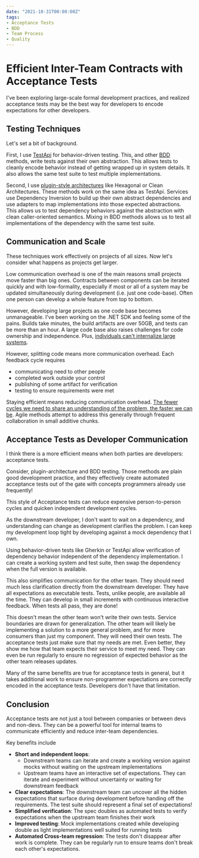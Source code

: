 ```yaml
---
date: "2021-10-31T00:00:00Z"
tags:
- Acceptance Tests
- BDD
- Team Process
- Quality
---
```


# Efficient Inter-Team Contracts with Acceptance Tests

I've been exploring large-scale formal development practices, and realized acceptance tests may be the best way for developers to encode expectations for other developers.
<!-- (maybe rephrase to sound less conclusive than "realized") -->

## Testing Techniques

Let's set a bit of background.

First, I use [TestApi](../post/2020-08-21-Test-Api-InPractice.md) for behavior-driven testing. This, and other [BDD](https://en.wikipedia.org/wiki/Behavior-driven_development#Principles_of_BDD) methods, write tests against their own abstraction. This allows tests to cleanly encode behavior instead of getting wrapped up in system details. It also allows the same test suite to test multiple implementations.

Second, I use [plugin-style architectures](https://spencerfarley.com/2020/12/19/ports-and-adapters/) like Hexagonal or Clean Architectures. These methods work on the same idea as TestApi. Services use Dependency Inversion to build up their own abstract dependencies and use adapters to map implementations into those expected abstractions. This allows us to test dependency behaviors against the abstraction with clean caller-oriented semantics. Mixing in BDD methods allows us to test all implementations of the dependency with the same test suite.

## Communication and Scale

These techniques work effectively on projects of all sizes. Now let's consider what happens as projects get larger.

Low communication overhead is one of the main reasons small projects move faster than big ones. Contracts between components can be iterated quickly and with low-formality, especially if most or all of a system may be updated simultaneously during development (i.e. just one code-base). Often one person can develop a whole feature from top to bottom.

However, developing large projects as one code base becomes unmanageable. I've been working on the .NET SDK and feeling some of the pains. Builds take minutes, the build artifacts are over 50GB, and tests can be more than an hour. A large code base also raises challenges for code ownership and independence. Plus, [individuals can't internalize large systems](https://www.cs.utexas.edu/~EWD/transcriptions/EWD03xx/EWD340.html).

However, splitting code means more communication overhead. Each feedback cycle requires
  - communicating need to other people
  - completed work outside your control
  - publishing of some artifact for verification
  - testing to ensure requirements were met

  <!-- - todo: maybe move this up and share the same steps across cycle formalities-->

Staying efficient means reducing communication overhead. [The fewer cycles we need to share an understanding of the problem, the faster we can be](../post/2021-01-29-Going-Fast-is-Going-Well.md). Agile methods attempt to address this generally through frequent collaboration in small additive chunks.

## Acceptance Tests as Developer Communication

I think there is a more efficient means when both parties are developers: acceptance tests.

Consider, plugin-architecture and BDD testing. Those methods are plain good development practice, and they effectively create automated acceptance tests out of the gate with concepts programmers already use frequently!

This style of Acceptance tests can reduce expensive person-to-person cycles and quicken independent development cycles.

As the downstream developer, I don't want to wait on a dependency, and understanding can change as development clarifies the problem. I can keep my development loop tight by developing against a mock dependency that I own. 

Using behavior-driven tests like Gherkin or TestApi allow verification of dependency behavior independent of the dependency implementation. I can create a working system and test suite, then swap the dependency when the full version is available.

This also simplifies communication for the other team. They should need much less clarification directly from the downstream developer. They have all expectations as executable tests. Tests, unlike people, are available all the time. They can develop in small increments with continuous interactive feedback. When tests all pass, they are done!

This doesn't mean the other team won't write their own tests. Service boundaries are drawn for generalization. The other team will likely be implementing a solution to a more general problem, and for more consumers than just my component. They will need their own tests. The acceptance tests just make sure that my needs are met. Even better, they show me how that team expects their service to meet my need.  They can even be run regularly to ensure no regression of expected behavior as the other team releases updates.


Many of the same benefits are true for acceptance tests in general, but it takes additional work to ensure non-programmer expectations are correctly encoded in the acceptance tests. Developers don't have that limitation.


## Conclusion

Acceptance tests are not just a tool between companies or between devs and non-devs. They can be a powerful tool for internal teams to communicate efficiently and reduce inter-team dependencies.

Key benefits include
- **Short and independent loops**: 
  - Downstream teams can iterate and create a working version against mocks without waiting on the upstream implementations
  - Upstream teams have an interactive set of expectations. They can iterate and experiment without uncertainty or waiting for downstream feedback
- **Clear expectations**: The downstream team can uncover all the hidden expectations that surface during development before handing off the requirements. The test suite should represent a final set of expectations!
- **Simplified verification**: The spec doubles as automated tests to verify expectations when the upstream team finishes their work 
- **Improved testing**: Mock implementations created while developing double as light implementations well suited for running tests
- **Automated Cross-team regression**: The tests don't disappear after work is complete. They can be regularly run to ensure teams don't break each other's expectations. 


<!-- Todo: add acceptance tests to test diagram for external parties -->